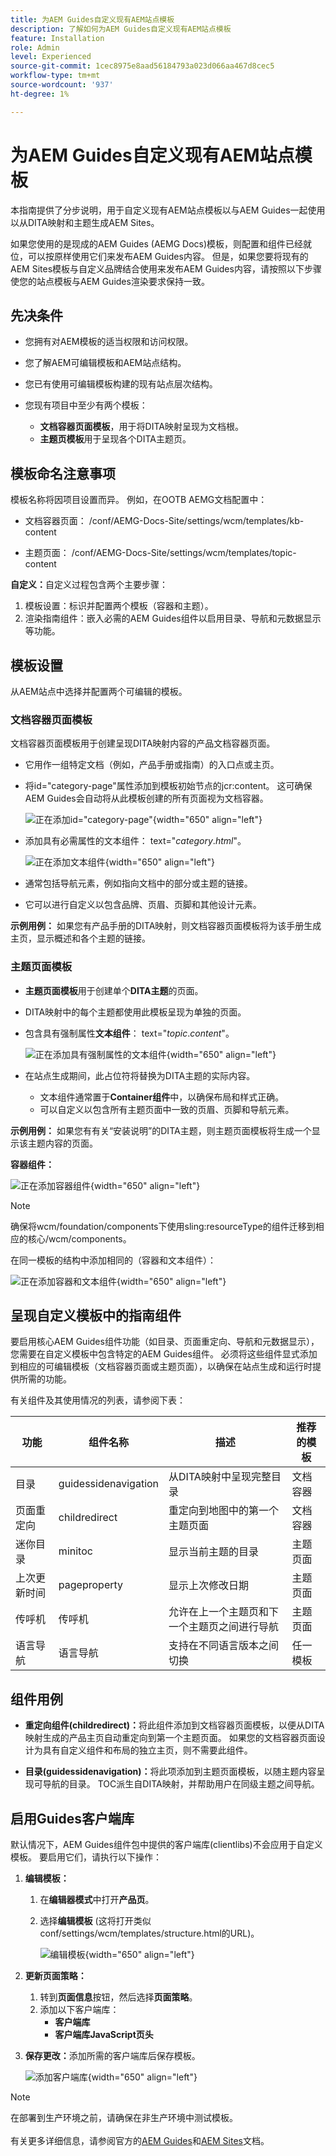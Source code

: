 ```yaml
---
title: 为AEM Guides自定义现有AEM站点模板
description: 了解如何为AEM Guides自定义现有AEM站点模板
feature: Installation
role: Admin
level: Experienced
source-git-commit: 1cec8975e8aad56184793a023d066aa467d8cec5
workflow-type: tm+mt
source-wordcount: '937'
ht-degree: 1%

---
```


# 为AEM Guides自定义现有AEM站点模板

本指南提供了分步说明，用于自定义现有AEM站点模板以与AEM Guides一起使用以从DITA映射和主题生成AEM Sites。

如果您使用的是现成的AEM Guides (AEMG Docs)模板，则配置和组件已经就位，可以按原样使用它们来发布AEM Guides内容。 但是，如果您要将现有的AEM Sites模板与自定义品牌结合使用来发布AEM Guides内容，请按照以下步骤使您的站点模板与AEM Guides渲染要求保持一致。


## 先决条件

- 您拥有对AEM模板的适当权限和访问权限。
- 您了解AEM可编辑模板和AEM站点结构。
- 您已有使用可编辑模板构建的现有站点层次结构。
- 您现有项目中至少有两个模板：

   - **文档容器页面模板**，用于将DITA映射呈现为文档根。
   - **主题页模板**&#x200B;用于呈现各个DITA主题页。

## 模板命名注意事项

模板名称将因项目设置而异。 例如，在OOTB AEMG文档配置中：

- 文档容器页面： /conf/AEMG-Docs-Site/settings/wcm/templates/kb-content

- 主题页面： /conf/AEMG-Docs-Site/settings/wcm/templates/topic-content

**自定义：**&#x200B;自定义过程包含两个主要步骤：

1. 模板设置：标识并配置两个模板（容器和主题）。
2. 渲染指南组件：嵌入必需的AEM Guides组件以启用目录、导航和元数据显示等功能。

## 模板设置

从AEM站点中选择并配置两个可编辑的模板。

### 文档容器页面模板

文档容器页面模板用于创建呈现DITA映射内容的产品文档容器页面。

- 它用作一组特定文档（例如，产品手册或指南）的入口点或主页。
- 将id=&quot;category-page&quot;属性添加到模板初始节点的jcr:content。 这可确保AEM Guides会自动将从此模板创建的所有页面视为文档容器。

  ![正在添加id=&quot;category-page&quot;](/help/product-guide/knowledge-base/kb-articles/assets/publishing/add-id-category-page.png){width="650" align="left"}

- 添加具有必需属性的文本组件： text=&quot;$category.html$&quot;。

  ![正在添加文本组件](/help/product-guide/knowledge-base/kb-articles/assets/publishing/add-text-component.png){width="650" align="left"}

- 通常包括导航元素，例如指向文档中的部分或主题的链接。
- 它可以进行自定义以包含品牌、页眉、页脚和其他设计元素。

**示例用例：**
如果您有产品手册的DITA映射，则文档容器页面模板将为该手册生成主页，显示概述和各个主题的链接。

### 主题页面模板

- **主题页面模板**&#x200B;用于创建单个&#x200B;**DITA主题**&#x200B;的页面。
- DITA映射中的每个主题都使用此模板呈现为单独的页面。
- 包含具有强制属性&#x200B;**文本组件**： text=&quot;$topic.content$&quot;。

  ![正在添加具有强制属性的文本组件](/help/product-guide/knowledge-base/kb-articles/assets/publishing/add-text-component-mandatory-property.png){width="650" align="left"}

- 在站点生成期间，此占位符将替换为DITA主题的实际内容。
   - 文本组件通常置于&#x200B;**Container组件**&#x200B;中，以确保布局和样式正确。
   - 可以自定义以包含所有主题页面中一致的页眉、页脚和导航元素。

**示例用例：**
如果您有有关“安装说明”的DITA主题，则主题页面模板将生成一个显示该主题内容的页面。

**容器组件：**

![正在添加容器组件](/help/product-guide/knowledge-base/kb-articles/assets/publishing/add-container-component.png){width="650" align="left"}

>[!NOTE]
>
> 确保将wcm/foundation/components下使用sling:resourceType的组件迁移到相应的核心/wcm/components。

在同一模板的结构中添加相同的（容器和文本组件）：

![正在添加容器和文本组件](/help/product-guide/knowledge-base/kb-articles/assets/publishing/add-container-and-text-component.png){width="650" align="left"}

## 呈现自定义模板中的指南组件

要启用核心AEM Guides组件功能（如目录、页面重定向、导航和元数据显示），您需要在自定义模板中包含特定的AEM Guides组件。 必须将这些组件显式添加到相应的可编辑模板（文档容器页面或主题页面），以确保在站点生成和运行时提供所需的功能。

有关组件及其使用情况的列表，请参阅下表：

| 功能 | 组件名称 | 描述 | 推荐的模板 |
|---|---|---|---|
| 目录 | guidessidenavigation | 从DITA映射中呈现完整目录 | 文档容器 |
| 页面重定向 | childredirect | 重定向到地图中的第一个主题页面 | 文档容器 |
| 迷你目录 | minitoc | 显示当前主题的目录 | 主题页面 |
| 上次更新时间 | pageproperty | 显示上次修改日期 | 主题页面 |
| 传呼机 | 传呼机 | 允许在上一个主题页和下一个主题页之间进行导航 | 主题页面 |
| 语言导航 | 语言导航 | 支持在不同语言版本之间切换 | 任一模板 |


## 组件用例

- **重定向组件(childredirect)：**&#x200B;将此组件添加到文档容器页面模板，以便从DITA映射生成的产品主页自动重定向到第一个主题页面。 如果您的文档容器页面设计为具有自定义组件和布局的独立主页，则不需要此组件。

- **目录(guidessidenavigation)：**&#x200B;将此项添加到主题页面模板，以随主题内容呈现可导航的目录。 TOC派生自DITA映射，并帮助用户在同级主题之间导航。


## 启用Guides客户端库

默认情况下，AEM Guides组件包中提供的客户端库(clientlibs)不会应用于自定义模板。 要启用它们，请执行以下操作：

1. **编辑模板：**

   1. 在&#x200B;**编辑器模式**&#x200B;中打开&#x200B;**产品页**。
   2. 选择&#x200B;**编辑模板** (这将打开类似conf/settings/wcm/templates/structure.html的URL)。

      ![编辑模板](/help/product-guide/knowledge-base/kb-articles/assets/publishing/edit-template.png){width="650" align="left"}

2. **更新页面策略：**

   1. 转到&#x200B;**页面信息**&#x200B;按钮，然后选择&#x200B;**页面策略**。
   2. 添加以下客户端库：
      - **客户端库**
      - **客户端库JavaScript页头**

3. **保存更改：**&#x200B;添加所需的客户端库后保存模板。

   ![添加客户端库](/help/product-guide/knowledge-base/kb-articles/assets/publishing/add-client-libraries.png){width="650" align="left"}


>[!NOTE]
>
> 在部署到生产环境之前，请确保在非生产环境中测试模板。<br><br>有关更多详细信息，请参阅官方的[AEM Guides](https://experienceleague.adobe.com/en/docs/experience-manager-guides/using/overview)和[AEM Sites](https://experienceleague.adobe.com/en/docs/experience-manager-core-components/using/get-started/authoring)文档。
